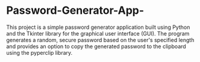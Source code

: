 # Password-Generator-App-
This project is a simple password generator application built using Python and the Tkinter library for the graphical user interface (GUI). The program generates a random, secure password based on the user's specified length and provides an option to copy the generated password to the clipboard using the pyperclip library.
